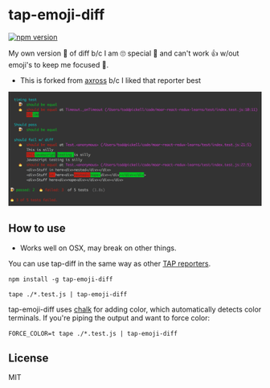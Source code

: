 # tap-emoji-diff

[![npm version](https://badge.fury.io/js/tap-diff.svg)](http://badge.fury.io/js/tap-emoji-diff)

My own version 🍺  of diff b/c I am 🙄  special 🚌  and can't work 👍  w/out emoji's
to keep me focused 👀.
* This is forked from [axross](https://github.com/axross/tap-diff) b/c I
  liked that reporter best

![Screenshot](screenshot1.png)

## How to use

* Works well on OSX, may break on other things.

You can use tap-diff in the same way as other [TAP reporters](https://github.com/substack/tape#pretty-reporters).

```
npm install -g tap-emoji-diff
```

```
tape ./*.test.js | tap-emoji-diff
```

tap-emoji-diff uses [chalk](https://www.npmjs.com/package/chalk) for adding color, which automatically detects
color terminals. If you're piping the output and want to force color:

```
FORCE_COLOR=t tape ./*.test.js | tap-emoji-diff
```

## License

MIT
